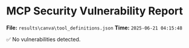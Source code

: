 # MCP Security Vulnerability Report
**File:** `results\canva\tool_definitions.json`
**Time:** `2025-06-21 04:15:48`

✅ No vulnerabilities detected.